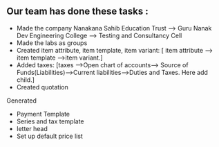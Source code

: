 ## Our team has done these tasks :

- Made the company Nanakana Sahib Education Trust --> Guru Nanak Dev Engineering College --> Testing and Consultancy Cell
- Made the labs as groups
- Created item attribute, item template, item variant:   [ item attribute --> item template -->item variant.]
- Added taxes:    [taxes -->Open chart of accounts--> Source of Funds(Liabilities)-->Current  liabilities-->Duties and Taxes. Here add child.]
- Created quotation  
<!-- 
[Quotation -- Sales order --(payment request or payment entry) -- Sales invoice and delivery note -- Payment Request -- Payment Entry]
-->



Generated
- Payment Template 
- Series and tax template
- letter head
- Set up default price list
